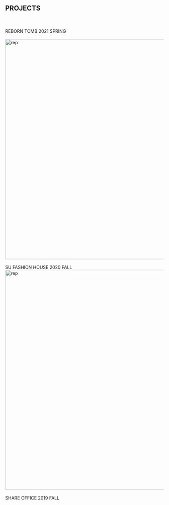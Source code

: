 ## PROJECTS
<br>
<br>
 REBORN TOMB 2021 SPRING
<br>
<br><img alt="rep" src="https://github.com/steenblikrs/2021-Spring-Studio/blob/gh-pages/students/Stafford/studio%2013.gif?raw=true" width="700">
<br>
<br>
 SU FASHION HOUSE 2020 FALL
<br><img alt="rep" src="https://github.com/steenblikrs/2021-Spring-Studio/blob/gh-pages/students/Stafford/studio%2022.gif?raw=true" width="700">
<br>
<br>
 SHARE OFFICE 2019 FALL
 <br><img alt="rep" src="https://github.com/steenblikrs/2021-Spring-Studio/blob/gh-pages/students/Stafford/studio%203.gif?raw=true" width="7
<br>
